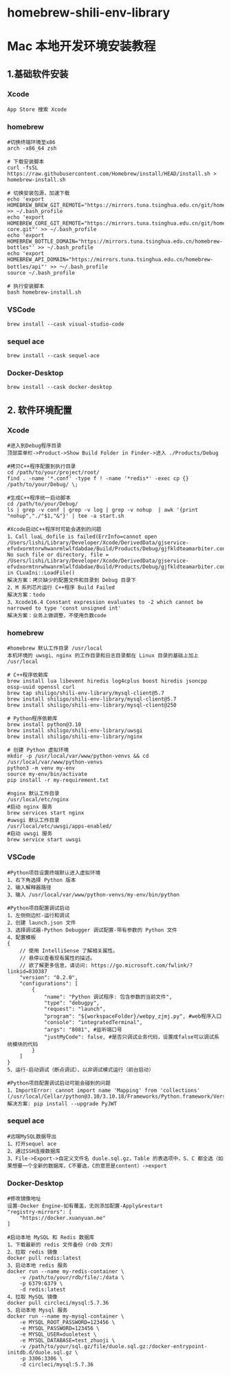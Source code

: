 # homebrew-shili-env-library

# Mac 本地开发环境安装教程

## 1.基础软件安装

### Xcode
    App Store 搜索 Xcode

### homebrew
    #切换终端环境至x86
    arch -x86_64 zsh

    # 下载安装脚本
    curl -fsSL https://raw.githubusercontent.com/Homebrew/install/HEAD/install.sh > homebrew-install.sh

    # 切换安装包源，加速下载
    echo 'export HOMEBREW_BREW_GIT_REMOTE="https://mirrors.tuna.tsinghua.edu.cn/git/homebrew/brew.git"' >> ~/.bash_profile
    echo 'export HOMEBREW_CORE_GIT_REMOTE="https://mirrors.tuna.tsinghua.edu.cn/git/homebrew/homebrew-core.git"' >> ~/.bash_profile
    echo 'export HOMEBREW_BOTTLE_DOMAIN="https://mirrors.tuna.tsinghua.edu.cn/homebrew-bottles"' >> ~/.bash_profile
    echo 'export HOMEBREW_API_DOMAIN="https://mirrors.tuna.tsinghua.edu.cn/homebrew-bottles/api"' >> ～/.bash_profile
    source ~/.bash_profile

    # 执行安装脚本
    bash homebrew-install.sh

### VSCode

    brew install --cask visual-studio-code

### sequel ace

    brew install --cask sequel-ace

### Docker-Desktop

    brew install --cask docker-desktop


## 2. 软件环境配置

### Xcode
    
    #进入到Debug程序目录
    顶部菜单栏->Product->Show Build Folder in Finder->进入 ./Products/Debug

    #拷贝C++程序配置到执行目录
    cd /path/to/your/project/root/
    find . -name '*.conf' -type f ! -name '*redis*' -exec cp {} /path/to/your/Debug/ \;

    #生成C++程序统一启动脚本
    cd /path/to/your/Debug/
    ls | grep -v conf | grep -v log | grep -v nohup  | awk '{print "nohup","./"$1,"&"}' | tee -a start.sh

    #Xcode启动C++程序时可能会遇到的问题
    1、Call luaL_dofile is failed(ErrInfo=cannot open /Users/lishi/Library/Developer/Xcode/DerivedData/gjservice-efvdxormtnrwhwanrmlwlfdabdae/Build/Products/Debug/gjfkldteamarbiter.conf: No such file or directory, file = /Users/lishi/Library/Developer/Xcode/DerivedData/gjservice-efvdxormtnrwhwanrmlwlfdabdae/Build/Products/Debug/gjfkldteamarbiter.conf) in CLuaIni::LoadFile()
    解决方案：拷贝缺少的配置文件和目录到 Debug 目录下
    2、M 系列芯片运行 C++程序 Build Failed
    解决方案：todo
    3、Xcode16.4 Constant expression evaluates to -2 which cannot be narrowed to type 'const unsigned int'
    解决方案：业务上做调整，不使用负数code

### homebrew

    #homebrew 默认工作目录 /usr/local
    本机环境的 uwsgi、nginx 的工作目录和日志目录都在 Linux 目录的基础上加上 /usr/local

    # C++程序依赖库
    brew install lua libevent hiredis log4cplus boost hiredis jsoncpp ossp-uuid openssl curl 
    brew tap shiligo/shili-env-library/mysql-client@5.7
    brew install shiligo/shili-env-library/mysql-client@5.7
    brew install shiligo/shili-env-library/mysql-client@250

    # Python程序依赖库
    brew install python@3.10 
    brew install shiligo/shili-env-library/uwsgi 
    brew install shiligo/shili-env-library/nginx

    # 创建 Python 虚拟环境
    mkdir -p /usr/local/var/www/python-venvs && cd /usr/local/var/www/python-venvs
    python3 -m venv my-env
    source my-env/bin/activate
    pip install -r my-requirement.txt

    #nginx 默认工作目录
    /usr/local/etc/nginx
    #启动 nginx 服务
    brew services start nginx
    #uwsgi 默认工作目录
    /usr/local/etc/uwsgi/apps-enabled/
    #启动 uwsgi 服务
    brew service start uwsgi

### VSCode
    
    #Python项目设置终端默认进入虚拟环境
    1、右下角选择 Python 版本
    2、输入解释器路径
    3、输入 /usr/local/var/www/python-venvs/my-env/bin/python

    #Python项目配置调试启动
    1、左侧侧边栏-运行和调试
    2、创建 launch.json 文件
    3、选择调试器-Python Debugger 调试配置-带有参数的 Python 文件
    4、配置模板
    {
        // 使用 IntelliSense 了解相关属性。 
        // 悬停以查看现有属性的描述。
        // 欲了解更多信息，请访问: https://go.microsoft.com/fwlink/?linkid=830387
        "version": "0.2.0",
        "configurations": [
            {
                "name": "Python 调试程序: 包含参数的当前文件",
                "type": "debugpy",
                "request": "launch",
                "program": "${workspaceFolder}/webpy_zjmj.py", #web程序入口
                "console": "integratedTerminal",
                "args": "8081", #监听端口号
                "justMyCode": false, #是否只调试业务代码，设置成false可以调试系统模块的代码
            }
        ]
    }
    5、运行-启动调试（断点调试）、以非调试模式运行（前台启动）

    #Python项目配置调试启动可能会碰到的问题
    1、ImportError: cannot import name 'Mapping' from 'collections' (/usr/local/Cellar/python@3.10/3.10.18/Frameworks/Python.framework/Versions/3.10/lib/python3.10/collections/__init__.py)
    解决方案: pip install --upgrade PyJWT
    
### sequel ace
    
    #远端MySQL数据导出
    1、打开sequel ace
    2、通过SSH连接数据库
    3、File->Export->自定义文件名 duole.sql.gz，Table 的表选项中，S、C 都全选（如果想要一个全新的数据库，C不要选，C的意思是content）->export

### Docker-Desktop

    #修改镜像地址
    设置-Docker Engine-如有覆盖，无则添加配置-Apply&restart
    "registry-mirrors": [
        "https://docker.xuanyuan.me"
    ]

    #启动本地 MySQL 和 Redis 数据库
    1、下载最新的 redis 文件备份（rdb 文件）
    2、拉取 redis 镜像
    docker pull redis:latest
    3、启动本地 redis 服务
    docker run --name my-redis-container \
        -v /path/to/your/rdb/file/:/data \
        -p 6379:6379 \
        -d redis:latest
    4、拉取 MySQL 镜像
    docker pull circleci/mysql:5.7.36
    5、启动本地 Mysql 服务
    docker run --name my-mysql-container \
        -e MYSQL_ROOT_PASSWORD=123456 \
        -e MYSQL_PASSWORD=123456 \
        -e MYSQL_USER=duoletest \
        -e MYSQL_DATABASE=test_zhuoji \
        -v /path/to/your/sql.gz/file/duole.sql.gz:/docker-entrypoint-initdb.d/duole.sql.gz \
        -p 3306:3306 \
        -d circleci/mysql:5.7.36